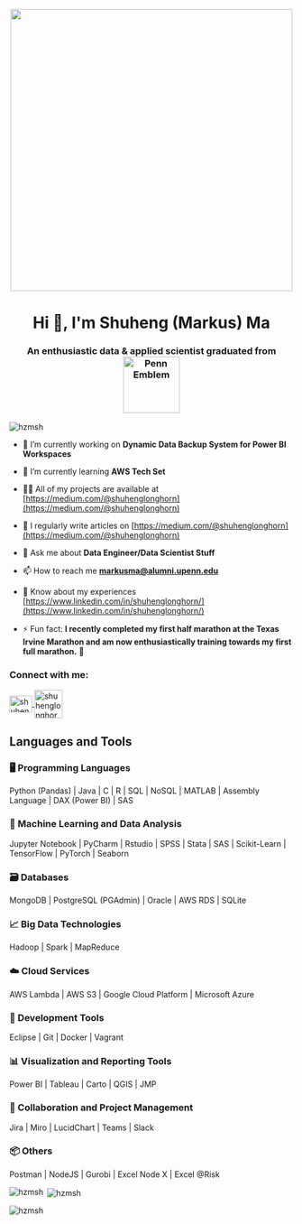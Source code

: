 <p align="center">
  <img src="https://m.media-amazon.com/images/I/81X-wpXOIEL.__AC_SY300_SX300_QL70_FMwebp_.jpg" width="500">
</p>
<h1 align="center">Hi 👋, I'm Shuheng (Markus) Ma</h1>


<h3 align="center">
  An enthusiastic data & applied scientist graduated from
  <img src="https://dl.boxcloud.com/api/2.0/internal_files/553032638689/versions/586232029489/representations/jpg_paged_2048x2048/content/1.jpg?access_token=1!QLKdiuyNqG9UNuAhRfzlw2dQkGxMrlXlHtsA2eAIukbDVurWrkPNRsTMOBj_igOPx60aF_XxRmLbnvZuuCEn3yyx-d3uyXGyp0i_5kMeEix-86l7NeNNymBVrcsw_lN4kGB92UMtxZ84zISvd3kMDNcE5zJMza8_JLGmkLSq9nScO-Zz13CR7hOzQwmDbsQhKXp9p3JxskdC3k0QnA351GG3X2QDNYzpklDRNUBtYW_Aw99qH8Dxm1MpSETDKlQocpF6x8sP_1Dhrdu6ilX0QcSuxbDicutkeUgjhlBV3nZdjHxtoIQZa6m4tf50HEYOXZ8nnPgIyowQ5qRyhsEgsLHv6vaD9vFg98BtKCNAGrup4Qy3cWGPsfiv_kHgdJrDQVQZk7zp2k8-pprckbEzcxm3qjcHI5_FTXrJ6ZvTj4TiCs--cYsS2ZkTGrSatCcCEsYbHN58d-FdFB3cQzrKjbW6XE6tmGGk9W8tCgY4v2c6oGCEao_Dq6BwSeK0rViFsHuNaoxpd4fjVk9ZQVVwIX44V_p4sAppydO_aQb5MmGfAaD2LXPB5Zs-Ycyb-HKEmmyqpIU4Q0wDDsu6yPWIYxN7K91-WW7sDzPmwOvhD5ESyWYSTgjDMWsyYABmKg7SgZ-2dnE_z6OGeTdHdHCgIgO3HL3OeI7vpfTDpcoYbcUKf-cdXZiTPPII-uoG5LABXQPIwmUPJIPo2ueAcB2GDp6Rvlbz-fDyQlsZU1QYeL0Z5kaA1g..&shared_link=https%3A%2F%2Fupenn.app.box.com%2Fs%2Fq1n6ruraotfqxmjkbwciv28eb44px2o1&box_client_name=box-content-preview&box_client_version=2.104.0" alt="Penn Emblem" style="vertical-align:middle;" width="100"> <!-- Adjust the width as necessary -->
  
</h3>




<p align="left"> <img src="https://komarev.com/ghpvc/?username=hzmsh&label=Profile%20views&color=0e75b6&style=flat" alt="hzmsh" /> </p>

- 🔭 I’m currently working on **Dynamic Data Backup System for Power BI Workspaces**

- 🌱 I’m currently learning **AWS Tech Set**

- 👨‍💻 All of my projects are available at [https://medium.com/@shuhenglonghorn](https://medium.com/@shuhenglonghorn)

- 📝 I regularly write articles on [https://medium.com/@shuhenglonghorn](https://medium.com/@shuhenglonghorn)

- 💬 Ask me about **Data Engineer/Data Scientist Stuff**

- 📫 How to reach me **markusma@alumni.upenn.edu**

- 📄 Know about my experiences [https://www.linkedin.com/in/shuhenglonghorn/](https://www.linkedin.com/in/shuhenglonghorn/)

- ⚡ Fun fact: **I recently completed my first half marathon at the Texas Irvine Marathon and am now enthusiastically training towards my first full marathon.** 🏃 

<h3 align="left">Connect with me:</h3>
<p align="left">
  <a href="https://linkedin.com/in/shuhenglonghorn" target="blank">
    <img align="center" src="https://raw.githubusercontent.com/rahuldkjain/github-profile-readme-generator/master/src/images/icons/Social/linked-in-alt.svg" alt="shuhenglonghorn" height="30" width="40" />
  </a>
  <a href="https://medium.com/@shuhenglonghorn" target="blank">
    <img align="center" src="https://cdn4.iconfinder.com/data/icons/social-media-2210/24/Medium-1024.png" alt="shuhenglonghorn" height="50" width="50" />
  </a>
</p>


## Languages and Tools

### 🖥️ Programming Languages
Python (Pandas) | Java | C | R | SQL | NoSQL | MATLAB | Assembly Language | DAX (Power BI) | SAS

### 🤖 Machine Learning and Data Analysis
Jupyter Notebook | PyCharm | Rstudio | SPSS | Stata | SAS | Scikit-Learn | TensorFlow | PyTorch | Seaborn

### 🗃️ Databases
MongoDB | PostgreSQL (PGAdmin) | Oracle | AWS RDS | SQLite

### 📈 Big Data Technologies
Hadoop | Spark | MapReduce

### ☁️ Cloud Services
AWS Lambda | AWS S3 | Google Cloud Platform | Microsoft Azure

### 🔧 Development Tools
Eclipse | Git | Docker | Vagrant

### 📊 Visualization and Reporting Tools
Power BI | Tableau | Carto | QGIS | JMP

### 🤝 Collaboration and Project Management
Jira | Miro | LucidChart | Teams | Slack

### 📦 Others
Postman | NodeJS | Gurobi | Excel Node X | Excel @Risk


<p><img align="left" src="https://github-readme-stats.vercel.app/api/top-langs?username=hzmsh&show_icons=true&locale=en&layout=compact" alt="hzmsh" /></p>

<p>&nbsp;<img align="center" src="https://github-readme-stats.vercel.app/api?username=hzmsh&show_icons=true&locale=en" alt="hzmsh" /></p>

<p><img align="center" src="https://github-readme-streak-stats.herokuapp.com/?user=hzmsh&" alt="hzmsh" /></p>

